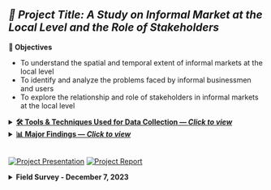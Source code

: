 ## <i> **📘 Project Title:** A Study on Informal Market at the Local Level and the Role of Stakeholders</i>

**🎯 Objectives**
- To understand the spatial and temporal extent of informal markets at the local level  
- To identify and analyze the problems faced by informal businessmen and users  
- To explore the relationship and role of stakeholders in informal markets at the local level

<details>
  <summary><b><a href="t">🛠️ Tools & Techniques Used for Data Collection — <i>Click to view</i></a></b></summary><br>

- **Location of the Study Area**  
  <p align="left">
    <img src="./Picture8.png.jpg" alt="Study Area" width="90%">
  </p>
 
- **Participants:** Temporary/itinerant vendors and nearby residents.

- **Data sources**  
  - Primary: Field observation, Focus Group Discussions (FGD), Key-Informant Interviews (KII).  
  - Secondary: Documents and background materials relevant to the site.

- **Methods & instruments**  
  - Checklist-based observation: Documented vendor categories, exact locations and seating arrangements (road, footpath, vacant plot); supported by photo documentation and sketch mapping.  
  - FGD with vendors: Guided discussions on daily operations, constraints, and support systems; sessions intentionally included **female vendors**.  
  - KII with community members/market actors: Semi-structured interviews to clarify stakeholder roles and relationships affecting market management.

- **Ethical Consideration**  
  - Explained study purpose to participants; voluntary participation.  
  - Anonymity assured; no personally identifying information reported.

- **Field outputs**  
- Qualitative notes/transcripts, maps & sketches, and photographs used for analysis and reporting.

</details>

<details>
  <summary><b><a href="t">📊 Major Findings — <i>Click to view</i></a></b></summary><br>

📍 **Location: mixed suitability**
  - **Advantages:** steady demand from nearby households; little congestion or pedestrian conflict.
  - **Disadvantages:** space conflicts on the playground; weak visibility/access from New Polton Lane; limited reach beyond the neighborhood.

🏗️ **Infrastructure: basic water, other gaps**
  - Access to WASA pump.
  - Deficits in sanitation, drainage, storage and waste bins.

⚖️ **Management & vendor rights: informal and precarious**
  - Operations depend on relationships with local leaders/ward office; no formal committee.
  - No legal tenure → exposure to **extortion, eviction**, space disputes, restricted hours.

⏱️ **Temporal dynamics: strong seasonality and event effects**
  - **Seasonal:** vegetables (winter/spring), fruits (summer), fish (monsoon).
  - **Weekly:** peak on **Fridays**; spikes during sports events (Fri–Sat).
  - **Festivals:** Boishakh ↑ fish; Eid-ul-Azha ↓ fish; Ramadan ↑ fruits.
  - **Daily/External:** longer commutes and gender roles affect routines (esp. male vendors); rain, waterlogging, and heat disrupt storage and trading.

🗑️ **Waste management: inadequate**
  - Open dumping due to lack of designated sites → pollution at the market.
  - Local sweeper aggregates waste; DSCC removes it; vendors pay a daily fee.

🧑‍🤝‍🧑 **Customer perceptions: price and environment concerns**
  - Price hikes linked to extortion/maintenance costs and rainy-season scarcity.
  - Complaints about playground disruption, child safety, hygiene, and impacts on privacy/security of nearby residents.
</details> <br>
 
[![Project Presentation](https://img.shields.io/static/v1?label=Project%20Presentation&message=%20&color=E74C3C&style=for-the-badge)](Presentation.pdf)
[![Project Report](https://img.shields.io/static/v1?label=Project%20Report&message=%20&color=F39C12&style=for-the-badge)](Report.pdf) <br>

<details>
  <summary><b> Field Survey - December 7, 2023 </b> </summary>
  <p align="left">
    <img src="./Picture9.png" alt="Study Area" width="90%">
  </p>
  </details>

